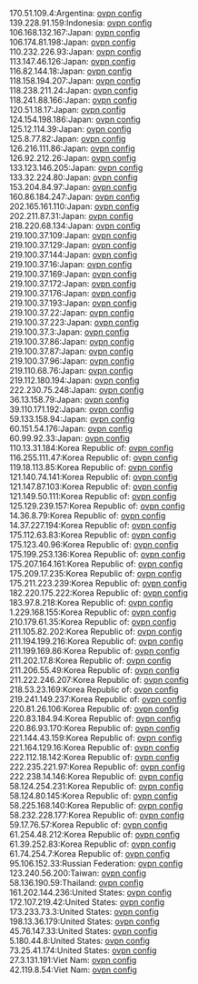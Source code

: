 170.51.109.4:Argentina: [ovpn config](vpn/170_51_109_4.ovpn)  
139.228.91.159:Indonesia: [ovpn config](vpn/139_228_91_159.ovpn)  
106.168.132.167:Japan: [ovpn config](vpn/106_168_132_167.ovpn)  
106.174.81.198:Japan: [ovpn config](vpn/106_174_81_198.ovpn)  
110.232.226.93:Japan: [ovpn config](vpn/110_232_226_93.ovpn)  
113.147.46.126:Japan: [ovpn config](vpn/113_147_46_126.ovpn)  
116.82.144.18:Japan: [ovpn config](vpn/116_82_144_18.ovpn)  
118.158.194.207:Japan: [ovpn config](vpn/118_158_194_207.ovpn)  
118.238.211.24:Japan: [ovpn config](vpn/118_238_211_24.ovpn)  
118.241.88.166:Japan: [ovpn config](vpn/118_241_88_166.ovpn)  
120.51.18.17:Japan: [ovpn config](vpn/120_51_18_17.ovpn)  
124.154.198.186:Japan: [ovpn config](vpn/124_154_198_186.ovpn)  
125.12.114.39:Japan: [ovpn config](vpn/125_12_114_39.ovpn)  
125.8.77.82:Japan: [ovpn config](vpn/125_8_77_82.ovpn)  
126.216.111.86:Japan: [ovpn config](vpn/126_216_111_86.ovpn)  
126.92.212.26:Japan: [ovpn config](vpn/126_92_212_26.ovpn)  
133.123.146.205:Japan: [ovpn config](vpn/133_123_146_205.ovpn)  
133.32.224.80:Japan: [ovpn config](vpn/133_32_224_80.ovpn)  
153.204.84.97:Japan: [ovpn config](vpn/153_204_84_97.ovpn)  
160.86.184.247:Japan: [ovpn config](vpn/160_86_184_247.ovpn)  
202.165.161.110:Japan: [ovpn config](vpn/202_165_161_110.ovpn)  
202.211.87.31:Japan: [ovpn config](vpn/202_211_87_31.ovpn)  
218.220.68.134:Japan: [ovpn config](vpn/218_220_68_134.ovpn)  
219.100.37.109:Japan: [ovpn config](vpn/219_100_37_109.ovpn)  
219.100.37.129:Japan: [ovpn config](vpn/219_100_37_129.ovpn)  
219.100.37.144:Japan: [ovpn config](vpn/219_100_37_144.ovpn)  
219.100.37.16:Japan: [ovpn config](vpn/219_100_37_16.ovpn)  
219.100.37.169:Japan: [ovpn config](vpn/219_100_37_169.ovpn)  
219.100.37.172:Japan: [ovpn config](vpn/219_100_37_172.ovpn)  
219.100.37.176:Japan: [ovpn config](vpn/219_100_37_176.ovpn)  
219.100.37.193:Japan: [ovpn config](vpn/219_100_37_193.ovpn)  
219.100.37.22:Japan: [ovpn config](vpn/219_100_37_22.ovpn)  
219.100.37.223:Japan: [ovpn config](vpn/219_100_37_223.ovpn)  
219.100.37.3:Japan: [ovpn config](vpn/219_100_37_3.ovpn)  
219.100.37.86:Japan: [ovpn config](vpn/219_100_37_86.ovpn)  
219.100.37.87:Japan: [ovpn config](vpn/219_100_37_87.ovpn)  
219.100.37.96:Japan: [ovpn config](vpn/219_100_37_96.ovpn)  
219.110.68.76:Japan: [ovpn config](vpn/219_110_68_76.ovpn)  
219.112.180.194:Japan: [ovpn config](vpn/219_112_180_194.ovpn)  
222.230.75.248:Japan: [ovpn config](vpn/222_230_75_248.ovpn)  
36.13.158.79:Japan: [ovpn config](vpn/36_13_158_79.ovpn)  
39.110.171.192:Japan: [ovpn config](vpn/39_110_171_192.ovpn)  
59.133.158.94:Japan: [ovpn config](vpn/59_133_158_94.ovpn)  
60.151.54.176:Japan: [ovpn config](vpn/60_151_54_176.ovpn)  
60.99.92.33:Japan: [ovpn config](vpn/60_99_92_33.ovpn)  
110.13.31.184:Korea Republic of: [ovpn config](vpn/110_13_31_184.ovpn)  
116.255.111.47:Korea Republic of: [ovpn config](vpn/116_255_111_47.ovpn)  
119.18.113.85:Korea Republic of: [ovpn config](vpn/119_18_113_85.ovpn)  
121.140.74.141:Korea Republic of: [ovpn config](vpn/121_140_74_141.ovpn)  
121.147.87.103:Korea Republic of: [ovpn config](vpn/121_147_87_103.ovpn)  
121.149.50.111:Korea Republic of: [ovpn config](vpn/121_149_50_111.ovpn)  
125.129.239.157:Korea Republic of: [ovpn config](vpn/125_129_239_157.ovpn)  
14.36.8.79:Korea Republic of: [ovpn config](vpn/14_36_8_79.ovpn)  
14.37.227.194:Korea Republic of: [ovpn config](vpn/14_37_227_194.ovpn)  
175.112.63.83:Korea Republic of: [ovpn config](vpn/175_112_63_83.ovpn)  
175.123.40.96:Korea Republic of: [ovpn config](vpn/175_123_40_96.ovpn)  
175.199.253.136:Korea Republic of: [ovpn config](vpn/175_199_253_136.ovpn)  
175.207.164.161:Korea Republic of: [ovpn config](vpn/175_207_164_161.ovpn)  
175.209.17.235:Korea Republic of: [ovpn config](vpn/175_209_17_235.ovpn)  
175.211.223.239:Korea Republic of: [ovpn config](vpn/175_211_223_239.ovpn)  
182.220.175.222:Korea Republic of: [ovpn config](vpn/182_220_175_222.ovpn)  
183.97.8.218:Korea Republic of: [ovpn config](vpn/183_97_8_218.ovpn)  
1.229.168.155:Korea Republic of: [ovpn config](vpn/1_229_168_155.ovpn)  
210.179.61.35:Korea Republic of: [ovpn config](vpn/210_179_61_35.ovpn)  
211.105.82.202:Korea Republic of: [ovpn config](vpn/211_105_82_202.ovpn)  
211.194.199.216:Korea Republic of: [ovpn config](vpn/211_194_199_216.ovpn)  
211.199.169.86:Korea Republic of: [ovpn config](vpn/211_199_169_86.ovpn)  
211.202.17.8:Korea Republic of: [ovpn config](vpn/211_202_17_8.ovpn)  
211.206.55.49:Korea Republic of: [ovpn config](vpn/211_206_55_49.ovpn)  
211.222.246.207:Korea Republic of: [ovpn config](vpn/211_222_246_207.ovpn)  
218.53.23.169:Korea Republic of: [ovpn config](vpn/218_53_23_169.ovpn)  
219.241.149.237:Korea Republic of: [ovpn config](vpn/219_241_149_237.ovpn)  
220.81.26.106:Korea Republic of: [ovpn config](vpn/220_81_26_106.ovpn)  
220.83.184.94:Korea Republic of: [ovpn config](vpn/220_83_184_94.ovpn)  
220.86.93.170:Korea Republic of: [ovpn config](vpn/220_86_93_170.ovpn)  
221.144.43.159:Korea Republic of: [ovpn config](vpn/221_144_43_159.ovpn)  
221.164.129.16:Korea Republic of: [ovpn config](vpn/221_164_129_16.ovpn)  
222.112.18.142:Korea Republic of: [ovpn config](vpn/222_112_18_142.ovpn)  
222.235.221.97:Korea Republic of: [ovpn config](vpn/222_235_221_97.ovpn)  
222.238.14.146:Korea Republic of: [ovpn config](vpn/222_238_14_146.ovpn)  
58.124.254.231:Korea Republic of: [ovpn config](vpn/58_124_254_231.ovpn)  
58.124.80.145:Korea Republic of: [ovpn config](vpn/58_124_80_145.ovpn)  
58.225.168.140:Korea Republic of: [ovpn config](vpn/58_225_168_140.ovpn)  
58.232.228.177:Korea Republic of: [ovpn config](vpn/58_232_228_177.ovpn)  
59.17.76.57:Korea Republic of: [ovpn config](vpn/59_17_76_57.ovpn)  
61.254.48.212:Korea Republic of: [ovpn config](vpn/61_254_48_212.ovpn)  
61.39.252.83:Korea Republic of: [ovpn config](vpn/61_39_252_83.ovpn)  
61.74.254.7:Korea Republic of: [ovpn config](vpn/61_74_254_7.ovpn)  
95.106.152.33:Russian Federation: [ovpn config](vpn/95_106_152_33.ovpn)  
123.240.56.200:Taiwan: [ovpn config](vpn/123_240_56_200.ovpn)  
58.136.190.59:Thailand: [ovpn config](vpn/58_136_190_59.ovpn)  
161.202.144.236:United States: [ovpn config](vpn/161_202_144_236.ovpn)  
172.107.219.42:United States: [ovpn config](vpn/172_107_219_42.ovpn)  
173.233.73.3:United States: [ovpn config](vpn/173_233_73_3.ovpn)  
198.13.36.179:United States: [ovpn config](vpn/198_13_36_179.ovpn)  
45.76.147.33:United States: [ovpn config](vpn/45_76_147_33.ovpn)  
5.180.44.8:United States: [ovpn config](vpn/5_180_44_8.ovpn)  
73.25.41.174:United States: [ovpn config](vpn/73_25_41_174.ovpn)  
27.3.131.191:Viet Nam: [ovpn config](vpn/27_3_131_191.ovpn)  
42.119.8.54:Viet Nam: [ovpn config](vpn/42_119_8_54.ovpn)  
